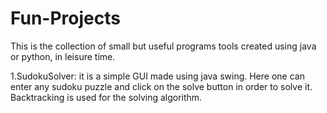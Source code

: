 # Fun-Projects

This is the collection of small but useful programs tools created using java or python, in leisure time.




1.SudokuSolver: it is a simple GUI made using java swing. Here one can enter any sudoku puzzle and click on the solve button in order to solve it. Backtracking is used for the solving algorithm.
